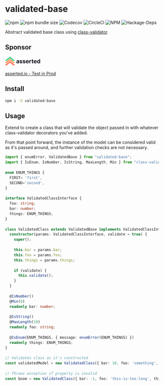 # validated-base

![npm](https://img.shields.io/npm/v/validated-base)
![npm bundle size](https://img.shields.io/bundlephobia/min/validated-base)
![Codecov](https://img.shields.io/codecov/c/gh/ehacke/validated-base)
![CircleCI](https://img.shields.io/circleci/build/github/ehacke/validated-base)
![NPM](https://img.shields.io/npm/l/validated-base)
![Hackage-Deps](https://img.shields.io/hackage-deps/v/validated-base)

Abstract validated base class using [class-validator](https://github.com/typestack/class-validator).

## Sponsor 

![asserted.io](https://raw.githubusercontent.com/ehacke/validated-base/master/images/logo.png)

[asserted.io - Test in Prod](https://asserted.io)

## Install

```bash
npm i -S validated-base
```

## Usage

Extend to create a class that will validate the object passed in with whatever class-validator decorators you've added.

From that point forward, the instance of the model can be considered valid as it's passed around, and further validation
checks are not necessary.

```typescript
import { enumError, ValidatedBase } from "validated-base";
import { IsEnum, IsNumber, IsString, MaxLength, Min } from "class-validator";

enum ENUM_THINGS {
  FIRST= 'first',
  SECOND='second',
}

interface ValidatedClassInterface {
  foo: string;
  bar: number;
  things: ENUM_THINGS;
}

class ValidatedClass extends ValidatedBase implements ValidatedClassInterface {
  constructor(params: ValidatedClassInterface, validate = true) {
    super();
    
    this.bar = params.bar;
    this.foo = params.foo;
    this.things = params.things;
    
    if (validate) {
      this.validate();
    }
  }

  @IsNumber()
  @Min(0)
  readonly bar: number;
  
  @IsString()
  @MaxLength(10)
  readonly foo: string;
  
  @IsEnum(ENUM_THINGS, { message: enumError(ENUM_THINGS) })
  readonly things: ENUM_THINGS;
}

// Validates class as it's constructed
const validatedModel = new ValidatedClass({ bar: 10, foo: 'something', things: ENUM_THINGS.FIRST });

// Throws exception if property is invalid
const boom = new ValidatedClass({ bar: -1, foo: 'this-is-too-long', things: 'not-enum' });
``` 
